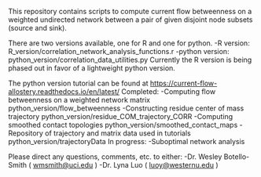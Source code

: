 This repository contains scripts to compute current flow betweenness
on a weighted undirected network between a pair of given disjoint
node subsets (source and sink).

There are two versions available, one for R and one for python.
	-R version: R_version/correlation_network_analysis_functions.r
	-python version: python_version/correlation_data_utilities.py
Currently the R version is being phased out in favor of a lightweight
python version.

The python version tutorial can be found at https://current-flow-allostery.readthedocs.io/en/latest/
Completed:
-Computing flow betweenness on a weighted network matrix
	python_version/flow_betweenness
-Constructing residue center of mass trajectory
	python_version/residue_COM_trajectory_CORR
-Computing smoothed contact topologies
	python_version/smoothed_contact_maps
-Repository of trajectory and matrix data used in tutorials
	python_version/trajectoryData
In progress:
-Suboptimal network analysis


Please direct any questions, comments, etc. to either:
-Dr. Wesley Botello-Smith ( wmsmith@uci.edu )
-Dr. Lyna Luo ( luoy@westernu.edu )

